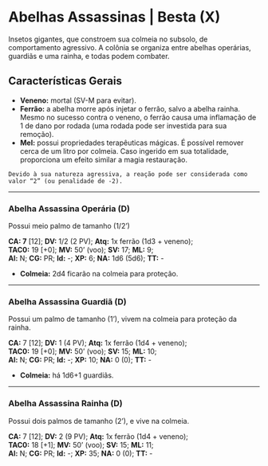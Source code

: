 # Abelhas Assassinas | Besta (X)

Insetos gigantes, que constroem sua colmeia no subsolo, de comportamento agressivo. A colônia se organiza entre abelhas operárias, guardiãs e uma rainha, e todas podem combater.


## Características Gerais

- **Veneno:** mortal (SV-M para evitar).
- **Ferrão:** a abelha morre após injetar o ferrão, salvo a abelha rainha. Mesmo no sucesso contra o veneno, o ferrão causa uma inflamação de 1 de dano por rodada (uma rodada pode ser investida para sua remoção).
- **Mel:** possui propriedades terapêuticas mágicas. É possível remover cerca de um litro por colmeia. Caso ingerido em sua totalidade, proporciona um efeito similar a magia restauração.

````
Devido à sua natureza agressiva, a reação pode ser considerada como valor “2” (ou penalidade de -2).
````

---

### Abelha Assassina Operária (D)

Possui meio palmo de tamanho (1/2’)

**CA: 7** [12]; **DV:** 1/2 (2 PV); **Atq:** 1x ferrão (1d3 + veneno);  
**TAC0:** 19 [+0]; **MV:** 50’ (voo); **SV:** 17; **ML:** 9;  
**Al:** N; **CG:** PR; **Id:** -; **XP:** 6; **NA:** 1d6 (5d6); **TT:** -

- **Colmeia:** 2d4 ficarão na colmeia para proteção.

---

### Abelha Assassina Guardiã (D)

Possui um palmo de tamanho (1’), vivem na colmeia para proteção da rainha.

**CA:** 7 [12]; **DV:** 1 (4 PV); **Atq:** 1x ferrão (1d4 + veneno);  
**TAC0:** 19 [+0]; **MV:** 50’ (voo); **SV:** 15; **ML:** 10;  
**Al:** N; **CG:** PR; **Id:** -; **XP:** 10; **NA:** 0 (0); **TT:** -

- **Colmeia:** há 1d6+1 guardiãs.

---

### Abelha Assassina Rainha (D)

Possui dois palmos de tamanho (2’), e vive na colmeia.

**CA:** 7 [12]; **DV:** 2 (9 PV); **Atq:** 1x ferrão (1d4 + veneno);  
**TAC0:** 18 [+1]; **MV:** 50’ (voo); **SV:** 15; **ML:** 11;  
**Al:** N; **CG:** PR; **Id:** -; **XP:** 35; **NA:** 0 (0); **TT:** -
